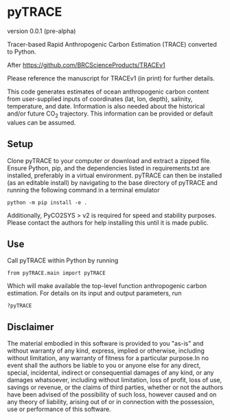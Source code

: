 # pyTRACE
version 0.0.1 (pre-alpha)

Tracer-based Rapid Anthropogenic Carbon Estimation (TRACE) converted to Python.

After https://github.com/BRCScienceProducts/TRACEv1

Please reference the manuscript for TRACEv1 (in print) for further details.

This code generates estimates of ocean anthropogenic carbon content from user-supplied inputs of coordinates (lat, lon, depth), salinity, temperature, and date. Information is also needed about the historical and/or future CO<sub>2</sub> trajectory.  This information can be provided or default values can be assumed.  

## Setup

Clone pyTRACE to your computer or download and extract a zipped file.  Ensure Python, pip, and the dependencies listed in requirements.txt are installed, preferably in a virtual environment. pyTRACE can then be installed (as an editable install) by navigating to the base directory of pyTRACE and running the following command in a terminal emulator
```
python -m pip install -e .
```
Additionally, PyCO2SYS > v2 is required for speed and stability purposes. Please contact the authors for help installing this until it is made public.

## Use

Call pyTRACE within Python by running 

```
from pyTRACE.main import pyTRACE
```

Which will make available the top-level function anthropogenic carbon estimation. For details on its input and output parameters, run

```
?pyTRACE
```

## Disclaimer

The material embodied in this software is provided to you "as-is" and without warranty of any kind, express, implied or otherwise, including without limitation, any warranty of fitness for a particular purpose.In no event shall the authors be liable to you or anyone else for any direct, special, incidental, indirect or consequential damages of any kind, or any damages whatsoever, including without limitation, loss of profit, loss of use, savings or revenue, or the claims of third parties, whether or not the authors have been advised of the possibility of such loss, however caused and on any theory of liability, arising out of or in connection with the possession, use or performance of this software.
